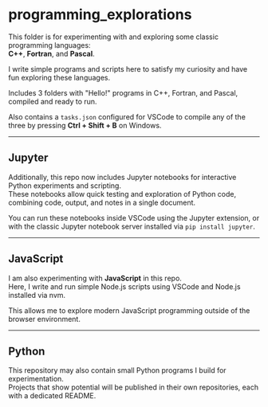 # programming_explorations

This folder is for experimenting with and exploring some classic programming languages:  
**C++**, **Fortran**, and **Pascal**.

I write simple programs and scripts here to satisfy my curiosity and have fun exploring these languages.

Includes 3 folders with "Hello!" programs in C++, Fortran, and Pascal, compiled and ready to run.

Also contains a `tasks.json` configured for VSCode to compile any of the three by pressing **Ctrl + Shift + B** on Windows.

---

## Jupyter

Additionally, this repo now includes Jupyter notebooks for interactive Python experiments and scripting.  
These notebooks allow quick testing and exploration of Python code, combining code, output, and notes in a single document.

You can run these notebooks inside VSCode using the Jupyter extension, or with the classic Jupyter notebook server installed via `pip install jupyter`.

---

## JavaScript

I am also experimenting with **JavaScript** in this repo.  
Here, I write and run simple Node.js scripts using VSCode and Node.js installed via nvm.

This allows me to explore modern JavaScript programming outside of the browser environment.

---

## Python

This repository may also contain small Python programs I build for experimentation.  
Projects that show potential will be published in their own repositories, each with a dedicated README.
